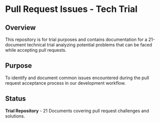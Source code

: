 # Pull Request Issues - Tech Trial

## Overview

This repository is for trial purposes and contains documentation for a 21-document technical trial analyzing potential problems that can be faced while accepting pull requests.

## Purpose

To identify and document common issues encountered during the pull request acceptance process in our development workflow.

## Status

**Trial Repository** - 21 Documents covering pull request challenges and solutions.
